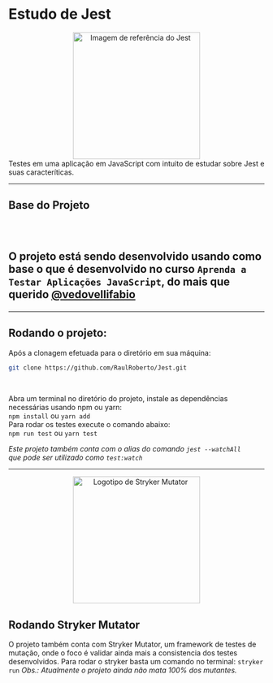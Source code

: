 # Estudo de Jest

<div align="center">
<img src="https://raw.githubusercontent.com/jestjs/jest/main/website/static/img/jest-readme-headline.png" alt="Imagem de referência do Jest" height=250px>
</div>
Testes em uma aplicação em JavaScript com intuito de estudar sobre Jest e suas caracteríticas.

<hr>

<h2>Base do Projeto<h2> <br>

O projeto está sendo desenvolvido usando como base o que é desenvolvido no curso `Aprenda a Testar Aplicações JavaScript`, do mais que querido
<a href="https://github.com/vedovelli">@vedovellifabio</a>

<hr>

<h2>Rodando o projeto:</h2>

Após a clonagem efetuada para o diretório em sua máquina: <br>

```bash
git clone https://github.com/RaulRoberto/Jest.git
```

<br>

Abra um terminal no diretório do projeto, instale as dependências necessárias usando npm ou yarn: <br/>
`npm install` ou `yarn add` <br>
Para rodar os testes execute o comando abaixo:<br />
`npm run test` ou `yarn test` <br>

_Este projeto também conta com o alias do comando `jest --watchAll` <br> que pode ser utilizado como `test:watch`_ <br>

<hr>
<div align="center">
<img src="https://stryker-mutator.io/images/stryker-man.svg" alt="Logotipo de Stryker Mutator" height=250px>
</div>

<h2>Rodando Stryker Mutator</h2>

O projeto também conta com Stryker Mutator, um framework de testes de mutação, onde o foco é validar ainda mais a consistencia dos testes desenvolvidos.
Para rodar o stryker basta um comando no terminal:
`stryker run`
_Obs.: Atualmente o projeto ainda não mata 100% dos mutantes._
